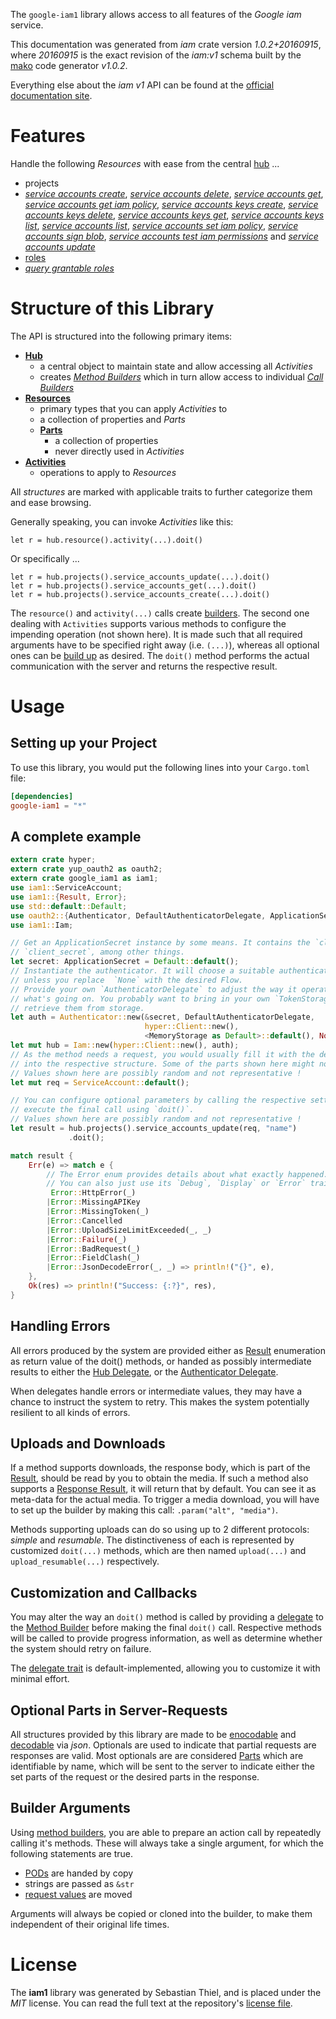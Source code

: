 <!---
DO NOT EDIT !
This file was generated automatically from 'src/mako/api/README.md.mako'
DO NOT EDIT !
-->
The `google-iam1` library allows access to all features of the *Google iam* service.

This documentation was generated from *iam* crate version *1.0.2+20160915*, where *20160915* is the exact revision of the *iam:v1* schema built by the [mako](http://www.makotemplates.org/) code generator *v1.0.2*.

Everything else about the *iam* *v1* API can be found at the
[official documentation site](https://cloud.google.com/iam/).
# Features

Handle the following *Resources* with ease from the central [hub](https://docs.rs/google-iam1/1.0.2+20160915/google_iam1/struct.Iam.html) ... 

* projects
 * [*service accounts create*](https://docs.rs/google-iam1/1.0.2+20160915/google_iam1/struct.ProjectServiceAccountCreateCall.html), [*service accounts delete*](https://docs.rs/google-iam1/1.0.2+20160915/google_iam1/struct.ProjectServiceAccountDeleteCall.html), [*service accounts get*](https://docs.rs/google-iam1/1.0.2+20160915/google_iam1/struct.ProjectServiceAccountGetCall.html), [*service accounts get iam policy*](https://docs.rs/google-iam1/1.0.2+20160915/google_iam1/struct.ProjectServiceAccountGetIamPolicyCall.html), [*service accounts keys create*](https://docs.rs/google-iam1/1.0.2+20160915/google_iam1/struct.ProjectServiceAccountKeyCreateCall.html), [*service accounts keys delete*](https://docs.rs/google-iam1/1.0.2+20160915/google_iam1/struct.ProjectServiceAccountKeyDeleteCall.html), [*service accounts keys get*](https://docs.rs/google-iam1/1.0.2+20160915/google_iam1/struct.ProjectServiceAccountKeyGetCall.html), [*service accounts keys list*](https://docs.rs/google-iam1/1.0.2+20160915/google_iam1/struct.ProjectServiceAccountKeyListCall.html), [*service accounts list*](https://docs.rs/google-iam1/1.0.2+20160915/google_iam1/struct.ProjectServiceAccountListCall.html), [*service accounts set iam policy*](https://docs.rs/google-iam1/1.0.2+20160915/google_iam1/struct.ProjectServiceAccountSetIamPolicyCall.html), [*service accounts sign blob*](https://docs.rs/google-iam1/1.0.2+20160915/google_iam1/struct.ProjectServiceAccountSignBlobCall.html), [*service accounts test iam permissions*](https://docs.rs/google-iam1/1.0.2+20160915/google_iam1/struct.ProjectServiceAccountTestIamPermissionCall.html) and [*service accounts update*](https://docs.rs/google-iam1/1.0.2+20160915/google_iam1/struct.ProjectServiceAccountUpdateCall.html)
* [roles](https://docs.rs/google-iam1/1.0.2+20160915/google_iam1/struct.Role.html)
 * [*query grantable roles*](https://docs.rs/google-iam1/1.0.2+20160915/google_iam1/struct.RoleQueryGrantableRoleCall.html)




# Structure of this Library

The API is structured into the following primary items:

* **[Hub](https://docs.rs/google-iam1/1.0.2+20160915/google_iam1/struct.Iam.html)**
    * a central object to maintain state and allow accessing all *Activities*
    * creates [*Method Builders*](https://docs.rs/google-iam1/1.0.2+20160915/google_iam1/trait.MethodsBuilder.html) which in turn
      allow access to individual [*Call Builders*](https://docs.rs/google-iam1/1.0.2+20160915/google_iam1/trait.CallBuilder.html)
* **[Resources](https://docs.rs/google-iam1/1.0.2+20160915/google_iam1/trait.Resource.html)**
    * primary types that you can apply *Activities* to
    * a collection of properties and *Parts*
    * **[Parts](https://docs.rs/google-iam1/1.0.2+20160915/google_iam1/trait.Part.html)**
        * a collection of properties
        * never directly used in *Activities*
* **[Activities](https://docs.rs/google-iam1/1.0.2+20160915/google_iam1/trait.CallBuilder.html)**
    * operations to apply to *Resources*

All *structures* are marked with applicable traits to further categorize them and ease browsing.

Generally speaking, you can invoke *Activities* like this:

```Rust,ignore
let r = hub.resource().activity(...).doit()
```

Or specifically ...

```ignore
let r = hub.projects().service_accounts_update(...).doit()
let r = hub.projects().service_accounts_get(...).doit()
let r = hub.projects().service_accounts_create(...).doit()
```

The `resource()` and `activity(...)` calls create [builders][builder-pattern]. The second one dealing with `Activities` 
supports various methods to configure the impending operation (not shown here). It is made such that all required arguments have to be 
specified right away (i.e. `(...)`), whereas all optional ones can be [build up][builder-pattern] as desired.
The `doit()` method performs the actual communication with the server and returns the respective result.

# Usage

## Setting up your Project

To use this library, you would put the following lines into your `Cargo.toml` file:

```toml
[dependencies]
google-iam1 = "*"
```

## A complete example

```Rust
extern crate hyper;
extern crate yup_oauth2 as oauth2;
extern crate google_iam1 as iam1;
use iam1::ServiceAccount;
use iam1::{Result, Error};
use std::default::Default;
use oauth2::{Authenticator, DefaultAuthenticatorDelegate, ApplicationSecret, MemoryStorage};
use iam1::Iam;

// Get an ApplicationSecret instance by some means. It contains the `client_id` and 
// `client_secret`, among other things.
let secret: ApplicationSecret = Default::default();
// Instantiate the authenticator. It will choose a suitable authentication flow for you, 
// unless you replace  `None` with the desired Flow.
// Provide your own `AuthenticatorDelegate` to adjust the way it operates and get feedback about 
// what's going on. You probably want to bring in your own `TokenStorage` to persist tokens and
// retrieve them from storage.
let auth = Authenticator::new(&secret, DefaultAuthenticatorDelegate,
                              hyper::Client::new(),
                              <MemoryStorage as Default>::default(), None);
let mut hub = Iam::new(hyper::Client::new(), auth);
// As the method needs a request, you would usually fill it with the desired information
// into the respective structure. Some of the parts shown here might not be applicable !
// Values shown here are possibly random and not representative !
let mut req = ServiceAccount::default();

// You can configure optional parameters by calling the respective setters at will, and
// execute the final call using `doit()`.
// Values shown here are possibly random and not representative !
let result = hub.projects().service_accounts_update(req, "name")
             .doit();

match result {
    Err(e) => match e {
        // The Error enum provides details about what exactly happened.
        // You can also just use its `Debug`, `Display` or `Error` traits
         Error::HttpError(_)
        |Error::MissingAPIKey
        |Error::MissingToken(_)
        |Error::Cancelled
        |Error::UploadSizeLimitExceeded(_, _)
        |Error::Failure(_)
        |Error::BadRequest(_)
        |Error::FieldClash(_)
        |Error::JsonDecodeError(_, _) => println!("{}", e),
    },
    Ok(res) => println!("Success: {:?}", res),
}

```
## Handling Errors

All errors produced by the system are provided either as [Result](https://docs.rs/google-iam1/1.0.2+20160915/google_iam1/enum.Result.html) enumeration as return value of 
the doit() methods, or handed as possibly intermediate results to either the 
[Hub Delegate](https://docs.rs/google-iam1/1.0.2+20160915/google_iam1/trait.Delegate.html), or the [Authenticator Delegate](https://docs.rs/yup-oauth2/*/yup_oauth2/trait.AuthenticatorDelegate.html).

When delegates handle errors or intermediate values, they may have a chance to instruct the system to retry. This 
makes the system potentially resilient to all kinds of errors.

## Uploads and Downloads
If a method supports downloads, the response body, which is part of the [Result](https://docs.rs/google-iam1/1.0.2+20160915/google_iam1/enum.Result.html), should be
read by you to obtain the media.
If such a method also supports a [Response Result](https://docs.rs/google-iam1/1.0.2+20160915/google_iam1/trait.ResponseResult.html), it will return that by default.
You can see it as meta-data for the actual media. To trigger a media download, you will have to set up the builder by making
this call: `.param("alt", "media")`.

Methods supporting uploads can do so using up to 2 different protocols: 
*simple* and *resumable*. The distinctiveness of each is represented by customized 
`doit(...)` methods, which are then named `upload(...)` and `upload_resumable(...)` respectively.

## Customization and Callbacks

You may alter the way an `doit()` method is called by providing a [delegate](https://docs.rs/google-iam1/1.0.2+20160915/google_iam1/trait.Delegate.html) to the 
[Method Builder](https://docs.rs/google-iam1/1.0.2+20160915/google_iam1/trait.CallBuilder.html) before making the final `doit()` call. 
Respective methods will be called to provide progress information, as well as determine whether the system should 
retry on failure.

The [delegate trait](https://docs.rs/google-iam1/1.0.2+20160915/google_iam1/trait.Delegate.html) is default-implemented, allowing you to customize it with minimal effort.

## Optional Parts in Server-Requests

All structures provided by this library are made to be [enocodable](https://docs.rs/google-iam1/1.0.2+20160915/google_iam1/trait.RequestValue.html) and 
[decodable](https://docs.rs/google-iam1/1.0.2+20160915/google_iam1/trait.ResponseResult.html) via *json*. Optionals are used to indicate that partial requests are responses 
are valid.
Most optionals are are considered [Parts](https://docs.rs/google-iam1/1.0.2+20160915/google_iam1/trait.Part.html) which are identifiable by name, which will be sent to 
the server to indicate either the set parts of the request or the desired parts in the response.

## Builder Arguments

Using [method builders](https://docs.rs/google-iam1/1.0.2+20160915/google_iam1/trait.CallBuilder.html), you are able to prepare an action call by repeatedly calling it's methods.
These will always take a single argument, for which the following statements are true.

* [PODs][wiki-pod] are handed by copy
* strings are passed as `&str`
* [request values](https://docs.rs/google-iam1/1.0.2+20160915/google_iam1/trait.RequestValue.html) are moved

Arguments will always be copied or cloned into the builder, to make them independent of their original life times.

[wiki-pod]: http://en.wikipedia.org/wiki/Plain_old_data_structure
[builder-pattern]: http://en.wikipedia.org/wiki/Builder_pattern
[google-go-api]: https://github.com/google/google-api-go-client

# License
The **iam1** library was generated by Sebastian Thiel, and is placed 
under the *MIT* license.
You can read the full text at the repository's [license file][repo-license].

[repo-license]: https://github.com/Byron/google-apis-rsblob/master/LICENSE.md
